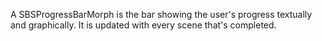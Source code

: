 A SBSProgressBarMorph is the bar showing the user's progress textually and graphically. It is updated with every scene that's completed.